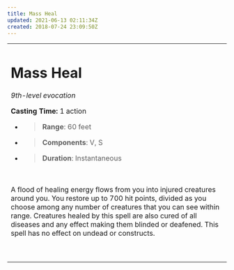 ```yaml
---
title: Mass Heal
updated: 2021-06-13 02:11:34Z
created: 2018-07-24 23:09:50Z
---
```


<table><tbody><tr class="odd"><td><h1 id="mass-heal"><strong>Mass Heal</strong></h1><p><em>9th-level evocation</em></p><p><strong>Casting Time:</strong> 1 action</p><ul><li><blockquote><p><strong>Range</strong>: 60 feet</p></blockquote></li><li><blockquote><p><strong>Components</strong>: V, S</p></blockquote></li><li><blockquote><p><strong>Duration</strong>: Instantaneous</p></blockquote></li></ul><p> </p><p>A flood of healing energy flows from you into injured creatures around you. You restore up to 700 hit points, divided as you choose among any number of creatures that you can see within range. Creatures healed by this spell are also cured of all diseases and any effect making them blinded or deafened. This spell has no effect on undead or constructs.</p><p> </p></td></tr></tbody></table>